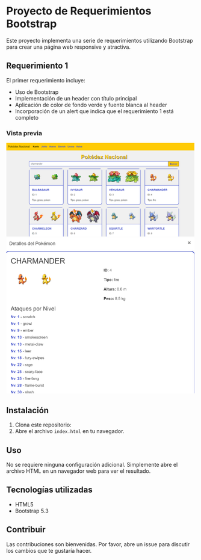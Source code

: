 # Proyecto de Requerimientos Bootstrap

Este proyecto implementa una serie de requerimientos utilizando Bootstrap para crear una página web responsive y atractiva.

## Requerimiento 1

El primer requerimiento incluye:

- Uso de Bootstrap
- Implementación de un header con título principal
- Aplicación de color de fondo verde y fuente blanca al header
- Incorporación de un alert que indica que el requerimiento 1 está completo

### Vista previa

<img src="assets/img/img1.png" alt="Descripción de la imagen" width="500"/>
<img src="assets/img/img2.png" alt="Descripción de la imagen" width="500"/>

## Instalación

1. Clona este repositorio:
2. Abre el archivo `index.html` en tu navegador.

## Uso

No se requiere ninguna configuración adicional. Simplemente abre el archivo HTML en un navegador web para ver el resultado.

## Tecnologías utilizadas

- HTML5
- Bootstrap 5.3

## Contribuir

Las contribuciones son bienvenidas. Por favor, abre un issue para discutir los cambios que te gustaría hacer.

